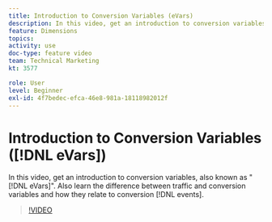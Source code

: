```yaml
---
title: Introduction to Conversion Variables (eVars)
description: In this video, get an introduction to conversion variables, also known as "eVars". Also learn the difference between traffic and conversion variables and how they relate to conversion events.
feature: Dimensions
topics: 
activity: use
doc-type: feature video
team: Technical Marketing
kt: 3577

role: User
level: Beginner
exl-id: 4f7bedec-efca-46e8-981a-18118982012f
---
```

# Introduction to  Conversion Variables ([!DNL eVars])

In this video, get an introduction to conversion variables, also known as "[!DNL eVars]". Also learn the difference between traffic and conversion variables and how they relate to conversion [!DNL events].

>[!VIDEO](https://video.tv.adobe.com/v/28759/?quality=12)
